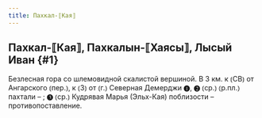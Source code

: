 ```yaml
---
title: Пахкал-⟦Кая⟧
---
```

## Пахкал-⟦Кая⟧, Пахкалын-⟦Хаясы⟧, Лысый Иван {#1}

Безлесная гора со шлемовидной скалистой вершиной. В 3 км. к ⦅СВ⦆ от Ангарского ⦅пер.⦆, к ⦅З⦆ от ⦅г.⦆ Северная Демерджи ❶, ❷ ⦅ср.⦆ ⦅р.пл.⦆ пахтали – ; ❸ ⦅ср.⦆ Кудрявая Марья (Эльх-Кая) поблизости – противопоставление.
